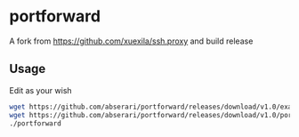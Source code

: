 # portforward
A fork from https://github.com/xuexila/ssh.proxy and build release

## Usage
Edit as your wish
```bash
wget https://github.com/abserari/portforward/releases/download/v1.0/example.json
wget https://github.com/abserari/portforward/releases/download/v1.0/portforward
./portforward
```

